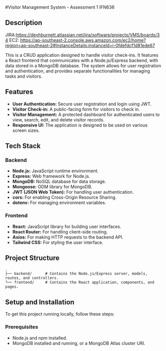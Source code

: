 #Visitor Management System - Assessment 1 IFN636

## Description
JIRA:https://devhburnett.atlassian.net/jira/software/projects/VMS/boards/34
EC2: https://ap-southeast-2.console.aws.amazon.com/ec2/home?region=ap-southeast-2#InstanceDetails:instanceId=i-0fdefdcf1d81ede67

This is a CRUD application designed to  handle visitor check-ins. It features a React frontend that communicates with a Node.js/Express backend, with data stored in a MongoDB database. The system allows for user registration and authentication, and provides separate functionalities for managing tasks and visitors.

## Features

*   **User Authentication:** Secure user registration and login using JWT.
*   **Visitor Check-in:** A public-facing form for visitors to check in.
*   **Visitor Management:** A protected dashboard for authenticated users to view, search, edit, and delete visitor records.
*   **Responsive UI:** The application is designed to be used on various screen sizes.

## Tech Stack

### Backend

*   **Node.js:** JavaScript runtime environment.
*   **Express:** Web framework for Node.js.
*   **MongoDB:** NoSQL database for data storage.
*   **Mongoose:** ODM library for MongoDB.
*   **JWT (JSON Web Token):** For handling user authentication.
*   **cors:** For enabling Cross-Origin Resource Sharing.
*   **dotenv:** For managing environment variables.

### Frontend

*   **React:** JavaScript library for building user interfaces.
*   **React Router:** For handling client-side routing.
*   **Axios:** For making HTTP requests to the backend API.
*   **Tailwind CSS:** For styling the user interface.

## Project Structure

```
.
├── backend/      # Contains the Node.js/Express server, models, routes, and controllers.
└── frontend/     # Contains the React application, components, and pages.
```

## Setup and Installation

To get this project running locally, follow these steps:

### Prerequisites

*   Node.js and npm installed.
*   MongoDB installed and running, or a MongoDB Atlas cluster URI.


